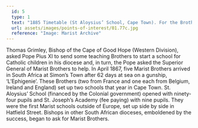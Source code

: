 ```yaml
---
  id: 5
  type: 1
  text: "1885 Timetable (St Aloysius’ School, Cape Town). For the Brothers (on the left) this included four set prayer sessions, and for school pupils (on the right) three kinds of Maths class were taught daily – arithmetic, Euclid (geometry) and algebra."
  url: assets/images/points-of-interest/01.77c.jpg
  reference: "Image: Marist Archive"
---
```

Thomas Grimley, Bishop of the Cape of Good Hope (Western Division), asked Pope Pius XI to send some teaching Brothers to start a school for Catholic children in his diocese and, in turn, the Pope asked the Superior General of Marist Brothers to help. In April 1867, five Marist Brothers arrived in South Africa at Simon’s Town after 62 days at sea on a gunship, ‘L’Ephigenie’.  These Brothers (two from France and one each from Belgium, Ireland and England) set up two schools that year in Cape Town. St. Aloysius’ School (financed by the Colonial government) opened with ninety-four pupils and St. Joseph’s Academy (fee paying) with nine pupils. They were the first Marist schools outside of Europe, set up side by side in Hatfield Street.  Bishops in other South African dioceses, emboldened by the success, began to ask for Marist Brothers. 

